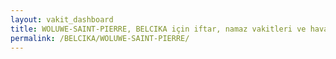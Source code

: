 ```yaml
---
layout: vakit_dashboard
title: WOLUWE-SAINT-PIERRE, BELCIKA için iftar, namaz vakitleri ve hava durumu - ilçe/eyalet seç
permalink: /BELCIKA/WOLUWE-SAINT-PIERRE/
---
```


<script type="text/javascript">
  var GLOBAL_COUNTRY = 'BELCIKA';
  var GLOBAL_CITY = 'WOLUWE-SAINT-PIERRE';
  var GLOBAL_STATE = '';
  var lat = 72;
  var lon = 21;
</script>
